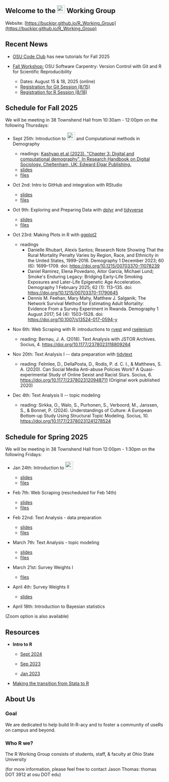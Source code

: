 ## Welcome to the <img src="https://www.r-project.org/logo/Rlogo.png" width="25"> Working Group

Website: [https://buckipr.github.io/R_Working_Group](https://buckipr.github.io/R_Working_Group)


## Recent News

* [OSU Code Club](https://osu-codeclub.github.io/) has new tutorials for Fall 2025

* [Fall Workshop:](https://imageomics.github.io/2025-08-15-osu-online/)
OSU Software Carpentry: Version Control with Git and R for Scientific Reproducibility
  + Dates: August 15 & 18, 2025 (online)
  + [Registration for Git Session (8/15)](https://library.osu.edu/events/version-control-with-git-virtual-event-1)
  + [Registration for R Session (8/18)](https://library.osu.edu/events/r-for-scientific-reproducibility-virtual-event-1)


## **Schedule for Fall 2025**


We will be meeting in 38 Townshend Hall from 10:30am - 12:00pm on the following Thursdays:

* Sept 25th: Introduction to <img src="https://www.r-project.org/logo/Rlogo.png" width="25">
and Computational methods in Demography
    - readings: [Kashyap et.al (2023). "Chapter 3: Digital and computational demography".
	In Research Handbook on Digital Sociology. Cheltenham, UK:
	Edward Elgar Publishing.](https://o*sf.io/7bvpt/download/?format=pdf)
    - [slides](https://buckipr.github.io/R_Working_Group/intro_r/2025_09_25/intro_r_np.html#1)
    - [files](https://github.com/buckipr/R_Working_Group/tree/main/intro_r/2025_09_25)
	
* Oct 2nd: Intro to GitHub and integration with RStudio
    - [slides](https://buckipr.github.io/R_Working_Group/github/github.html#1)
    - [files](https://github.com/buckipr/R_Working_Group/tree/main/github)

* Oct 9th: Exploring and Preparing Data with [dplyr](https://dplyr.tidyverse.org/) and [tidyverse](https://www.tidyverse.org/)
    - [slides](https://buckipr.github.io/R_Working_Group/dplyr/2025_10_09/intro_dplyr.html#1)
    - [files](https://github.com/buckipr/R_Working_Group/tree/main/dplyr/2025_10_09/)

* Oct 23rd: Making Plots in R with [ggplot2](https://ggplot2.tidyverse.org/)
  - readings
    + Danielle Rhubart, Alexis Santos; Research Note Showing That the Rural Mortality Penalty Varies 
	by Region, Race, and Ethnicity in the United States, 1999–2016. Demography 1 December 2023; 60 (6):
	1699–1709. doi: https://doi.org/10.1215/00703370-11078239
	+ Daniel Ramirez, Elena Povedano, Aitor García, Michael Lund; Smoke's Enduring Legacy: 
	Bridging Early-Life Smoking Exposures and Later-Life Epigenetic Age Acceleration.
	Demography 1 February 2025; 62 (1): 113–135. doi: https://doi.org/10.1215/00703370-11790645
	+ Dennis M. Feehan, Mary Mahy, Matthew J. Salganik; The Network Survival Method for Estimating Adult
	Mortality: Evidence From a Survey Experiment in Rwanda. Demography 1 August 2017; 54 (4): 1503–1528.
	doi: https://doi.org/10.1007/s13524-017-0594-y

* Nov 6th: Web Scraping with R: introductions to [rvest](https://rvest.tidyverse.org/) and [rselenium](https://cran.r-project.org/web/packages/RSelenium/index.html)

  - reading: Bernau, J. A. (2018). Text Analysis with JSTOR Archives. Socius, 4. https://doi.org/10.1177/2378023118809264 

* Nov 20th: Text Analysis I -- data preparation with [tidytext](https://cran.r-project.org/web/packages/tidytext/vignettes/tidytext.html)

  - reading: Felmlee, D., DellaPosta, D., Rodis, P. d. C. I., & Matthews, S. A. (2020). Can Social Media Anti-abuse Policies Work?
  A Quasi-experimental Study of Online Sexist and Racist Slurs. Socius, 6.
  https://doi.org/10.1177/2378023120948711 (Original work published 2020)

* Dec 4th: Text Analysis II -- topic modeling

  - reading: Sirkka, O., Walo, S., Purhonen, S., Verboord, M., Janssen, S., & Bonnet, P. (2024).
  Understandings of Culture: A European Bottom-up Study Using Structural Topic Modeling. Socius, 10.
  https://doi.org/10.1177/23780231241278524 


## Schedule for Spring 2025

We will be meeting in 38 Townshend Hall from 12:00pm - 1:30pm on the following Fridays:

* Jan 24th: Introduction to <img src="https://www.r-project.org/logo/Rlogo.png" width="25">
    - [slides](https://buckipr.github.io/R_Working_Group/intro_r/2025_01_24/intro_r_np.html#1)
    - [files](https://github.com/buckipr/R_Working_Group/tree/main/intro_r/2025_01_24)

* Feb 7th: Web Scraping (rescheduled for Feb 14th)
    - [slides](https://buckipr.github.io/R_Working_Group/web_scraping/webscraping_r_np.html#1)
    - [files](https://github.com/buckipr/R_Working_Group/tree/main/webscraping/)

* Feb 22nd: Text Analysis - data preparation
    - [slides](https://buckipr.github.io/R_Working_Group/text_analysis/text_analysis_np.html#1)
    - [files](https://github.com/buckipr/R_Working_Group/tree/main/text_analysis/)

* March 7th: Text Analysis - topic modeling
    - [slides](https://buckipr.github.io/R_Working_Group/text_analysis/topic_models_np.html#1)
    - [files](https://github.com/buckipr/R_Working_Group/tree/main/text_analysis/)

* March 21st: Survey Weights I
    - [files](https://github.com/buckipr/R_Working_Group/tree/main/survey/)

* April 4th: Survey Weights II
    - [slides](https://buckipr.github.io/R_Working_Group/survey/survey#1)

* April 18th: Introduction to Bayesian statistics

(Zoom option is also available)

## **Resources**

* **Intro to R**

   - [Sept 2024](https://buckipr.github.io/R_Working_Group/intro_r/2024_09_13/intro_r_np.html#1)

   - [Sep 2023](https://buckipr.github.io/R_Working_Group/intro_r/2023_09/intro_r.html#1)

   - [Jan 2023](https://buckipr.github.io/R_Working_Group/intro_r/2023_01/intro_r.html#1)

* [Making the transition from Stata to R](transition2R/README.md)

## **About Us**

### Goal

We are dedicated to help build lit-R-acy and to foster a community of useRs on campus and beyond.

### Who R we?

The R Working Group consists of students, staff, & faculty at Ohio State University 

(for more information, please feel free to contact Jason Thomas: thomas DOT 3912 at osu DOT edu)


